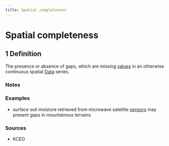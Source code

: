 ```yaml
---
title: Spatial completeness
---
```


# Spatial completeness

## 1 Definition

The presence or absence of gaps, which are missing [values](../value) in an otherwise continuous spatial [Data](../data) series.  

### Notes 

### Examples 
- surface soil moisture retrieved from microwave satellite [sensors](../sensor) may present gaps in mountainous terrains. 

### Sources
- KCEO